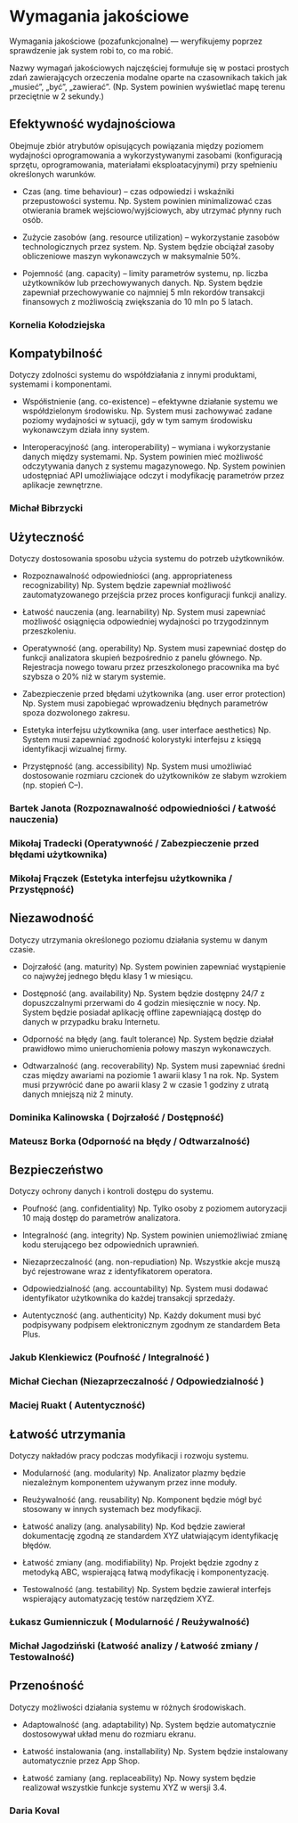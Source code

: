 # Wymagania jakościowe
Wymagania jakościowe (pozafunkcjonalne) — weryfikujemy poprzez sprawdzenie jak system robi to, co ma robić.

Nazwy wymagań jakościowych najczęściej formułuje się w postaci prostych zdań zawierających orzeczenia modalne oparte na czasownikach takich jak „musieć”, „być”, „zawierać”.
(Np. System powinien wyświetlać mapę terenu przeciętnie w 2 sekundy.)

## Efektywność wydajnościowa 
Obejmuje zbiór atrybutów opisujących powiązania między poziomem wydajności oprogramowania a wykorzystywanymi zasobami (konfiguracją sprzętu, oprogramowania, materiałami eksploatacyjnymi) przy spełnieniu określonych warunków.

- Czas (ang. time behaviour) – czas odpowiedzi i wskaźniki przepustowości systemu.
Np. System powinien minimalizować czas otwierania bramek wejściowo/wyjściowych, aby utrzymać płynny ruch osób.

- Zużycie zasobów (ang. resource utilization) – wykorzystanie zasobów technologicznych przez system.
Np. System będzie obciążał zasoby obliczeniowe maszyn wykonawczych w maksymalnie 50%.

- Pojemność (ang. capacity) – limity parametrów systemu, np. liczba użytkowników lub przechowywanych danych.
Np. System będzie zapewniał przechowywanie co najmniej 5 mln rekordów transakcji finansowych z możliwością zwiększania do 10 mln po 5 latach.

### Kornelia Kołodziejska


## Kompatybilność
Dotyczy zdolności systemu do współdziałania z innymi produktami, systemami i komponentami.

-	Współistnienie (ang. co-existence) – efektywne działanie systemu we współdzielonym środowisku.
Np. System musi zachowywać zadane poziomy wydajności w sytuacji, gdy w tym samym środowisku wykonawczym działa inny system.

- Interoperacyjność (ang. interoperability) – wymiana i wykorzystanie danych między systemami.
Np. System powinien mieć możliwość odczytywania danych z systemu magazynowego.
Np. System powinien udostępniać API umożliwiające odczyt i modyfikację parametrów przez aplikacje zewnętrzne.

### Michał	Bibrzycki


## Użyteczność
Dotyczy dostosowania sposobu użycia systemu do potrzeb użytkowników.

- Rozpoznawalność odpowiedniości (ang. appropriateness recognizability)
Np. System będzie zapewniał możliwość zautomatyzowanego przejścia przez proces konfiguracji funkcji analizy.

- Łatwość nauczenia (ang. learnability)
Np. System musi zapewniać możliwość osiągnięcia odpowiedniej wydajności po trzygodzinnym przeszkoleniu.

- Operatywność (ang. operability)
Np. System musi zapewniać dostęp do funkcji analizatora skupień bezpośrednio z panelu głównego.
Np. Rejestracja nowego towaru przez przeszkolonego pracownika ma być szybsza o 20% niż w starym systemie.

- Zabezpieczenie przed błędami użytkownika (ang. user error protection)
Np. System musi zapobiegać wprowadzeniu błędnych parametrów spoza dozwolonego zakresu.

- Estetyka interfejsu użytkownika (ang. user interface aesthetics)
Np. System musi zapewniać zgodność kolorystyki interfejsu z księgą identyfikacji wizualnej firmy.

- Przystępność (ang. accessibility)
Np. System musi umożliwiać dostosowanie rozmiaru czcionek do użytkowników ze słabym wzrokiem (np. stopień C–).

### Bartek	Janota (Rozpoznawalność odpowiedniości / Łatwość nauczenia)
### Mikołaj 	Tradecki (Operatywność / Zabezpieczenie przed błędami użytkownika)
### Mikołaj 	Frączek (Estetyka interfejsu użytkownika / Przystępność)

## Niezawodność
Dotyczy utrzymania określonego poziomu działania systemu w danym czasie.

- Dojrzałość (ang. maturity)
Np. System powinien zapewniać wystąpienie co najwyżej jednego błędu klasy 1 w miesiącu.

- Dostępność (ang. availability)
Np. System będzie dostępny 24/7 z dopuszczalnymi przerwami do 4 godzin miesięcznie w nocy.
Np. System będzie posiadał aplikację offline zapewniającą dostęp do danych w przypadku braku Internetu.

- Odporność na błędy (ang. fault tolerance)
Np. System będzie działał prawidłowo mimo unieruchomienia połowy maszyn wykonawczych.

- Odtwarzalność (ang. recoverability)
Np. System musi zapewniać średni czas między awariami na poziomie 1 awarii klasy 1 na rok.
Np. System musi przywrócić dane po awarii klasy 2 w czasie 1 godziny z utratą danych mniejszą niż 2 minuty.

### Dominika	Kalinowska ( Dojrzałość / Dostępność)
### Mateusz	Borka (Odporność na błędy / Odtwarzalność)

## Bezpieczeństwo
Dotyczy ochrony danych i kontroli dostępu do systemu.

- Poufność (ang. confidentiality)
Np. Tylko osoby z poziomem autoryzacji 10 mają dostęp do parametrów analizatora.

- Integralność (ang. integrity)
Np. System powinien uniemożliwiać zmianę kodu sterującego bez odpowiednich uprawnień.

- Niezaprzeczalność (ang. non-repudiation)
Np. Wszystkie akcje muszą być rejestrowane wraz z identyfikatorem operatora.

- Odpowiedzialność (ang. accountability)
Np. System musi dodawać identyfikator użytkownika do każdej transakcji sprzedaży.

- Autentyczność (ang. authenticity)
Np. Każdy dokument musi być podpisywany podpisem elektronicznym zgodnym ze standardem Beta Plus.

### Jakub	Klenkiewicz (Poufność / Integralność )
### Michał	Ciechan (Niezaprzeczalność / Odpowiedzialność ) 
### Maciej 	Ruakt ( Autentyczność)

## Łatwość utrzymania
Dotyczy nakładów pracy podczas modyfikacji i rozwoju systemu.

- Modularność (ang. modularity)
Np. Analizator plazmy będzie niezależnym komponentem używanym przez inne moduły.

- Reużywalność (ang. reusability)
Np. Komponent będzie mógł być stosowany w innych systemach bez modyfikacji.

- Łatwość analizy (ang. analysability)
Np. Kod będzie zawierał dokumentację zgodną ze standardem XYZ ułatwiającym identyfikację błędów.

- Łatwość zmiany (ang. modifiability)
Np. Projekt będzie zgodny z metodyką ABC, wspierającą łatwą modyfikację i komponentyzację.

- Testowalność (ang. testability)
Np. System będzie zawierał interfejs wspierający automatyzację testów narzędziem XYZ.

### Łukasz	Gumienniczuk ( Modularność / Reużywalność)
### Michał	Jagodziński (Łatwość analizy / Łatwość zmiany / Testowalność)

## Przenośność
Dotyczy możliwości działania systemu w różnych środowiskach.

- Adaptowalność (ang. adaptability)
Np. System będzie automatycznie dostosowywał układ menu do rozmiaru ekranu.

- Łatwość instalowania (ang. installability)
Np. System będzie instalowany automatycznie przez App Shop.

- Łatwość zamiany (ang. replaceability)
Np. Nowy system będzie realizował wszystkie funkcje systemu XYZ w wersji 3.4.
 
 ### Daria	Koval
 


